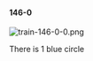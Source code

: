 #### 146-0
![train-146-0-0.png](https://github.com/lil-lab/nlvr/raw/master/nlvr/train/images/56/train-146-0-0.png "train-146-0-0.png")

There is 1 blue circle